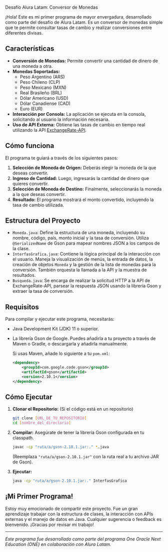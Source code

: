 Desafío Alura Latam: Conversor de Monedas

¡Hola! Este es mi primer programa de mayor envergadura, desarrollado como parte del desafío de Alura Latam. Es un conversor de monedas simple que te permite consultar tasas de cambio y realizar conversiones entre diferentes divisas.

## Características

* **Conversión de Monedas:** Permite convertir una cantidad de dinero de una moneda a otra.
* **Monedas Soportadas:**
    * Peso Argentino (ARS)
    * Peso Chileno (CLP)
    * Peso Mexicano (MXN)
    * Real Brasileño (BRL)
    * Dólar Americano (USD)
    * Dólar Canadiense (CAD)
    * Euro (EUR)
* **Interacción por Consola:** La aplicación se ejecuta en la consola, solicitando al usuario la información necesaria.
* **Uso de API Externa:** Obtiene las tasas de cambio en tiempo real utilizando la API [ExchangeRate-API](https://www.exchangerate-api.com/).

## Cómo funciona

El programa te guiará a través de los siguientes pasos:

1.  **Selección de Moneda de Origen:** Deberás elegir la moneda de la que deseas convertir.
2.  **Ingreso de Cantidad:** Luego, ingresarás la cantidad de dinero que quieres convertir.
3.  **Selección de Moneda de Destino:** Finalmente, seleccionarás la moneda a la que deseas convertir.
4.  **Resultado:** El programa mostrará el monto convertido, incluyendo la tasa de cambio utilizada.

## Estructura del Proyecto

* `Moneda.java`: Define la estructura de una moneda, incluyendo su nombre, código, país, monto inicial y la tasa de conversión. Utiliza `@SerializedName` de Gson para mapear nombres JSON a los campos de la clase.
* `InterfasGrafica.java`: Contiene la lógica principal de la interacción con el usuario. Maneja la visualización de menús, la entrada de datos, la creación de objetos `Moneda` y la gestión de la lista de monedas para la conversión. También orquesta la llamada a la API y la muestra de resultados.
* `Busqueda.java`: Se encarga de realizar la solicitud HTTP a la API de ExchangeRate-API, parsear la respuesta JSON usando la librería Gson y extraer la tasa de conversión.

## Requisitos

Para compilar y ejecutar este programa, necesitarás:

* Java Development Kit (JDK) 11 o superior.
* La librería Gson de Google. Puedes añadirla a tu proyecto a través de Maven o Gradle, o descargarla y añadirla manualmente.

    Si usas Maven, añade lo siguiente a tu `pom.xml`:
    ```xml
    <dependency>
        <groupId>com.google.code.gson</groupId>
        <artifactId>gson</artifactId>
        <version>2.10.1</version>
    </dependency>
    ```

## Cómo Ejecutar

1.  **Clonar el Repositorio:** (Si el código está en un repositorio)
    ```bash
    git clone [URL_DE_TU_REPOSITORIO]
    cd [nombre_del_directorio]
    ```
2.  **Compilar:** Asegúrate de tener la librería Gson configurada en tu classpath.
    ```bash
    javac -cp "ruta/a/gson-2.10.1.jar:." *.java
    ```
    (Reemplaza `"ruta/a/gson-2.10.1.jar"` con la ruta real a tu archivo JAR de Gson).

3.  **Ejecutar:**
    ```bash
    java -cp "ruta/a/gson-2.10.1.jar:." InterfasGrafica
    ```

## ¡Mi Primer Programa!

Estoy muy emocionado de compartir este proyecto. Fue un gran aprendizaje trabajar con la estructura de clases, la interacción con APIs externas y el manejo de datos en Java. Cualquier sugerencia o feedback es bienvenido. ¡Gracias por revisar mi trabajo!

---
*Este programa fue desarrollado como parte del programa One Oracle Next Education (ONE) en colaboración con Alura Latam.*
